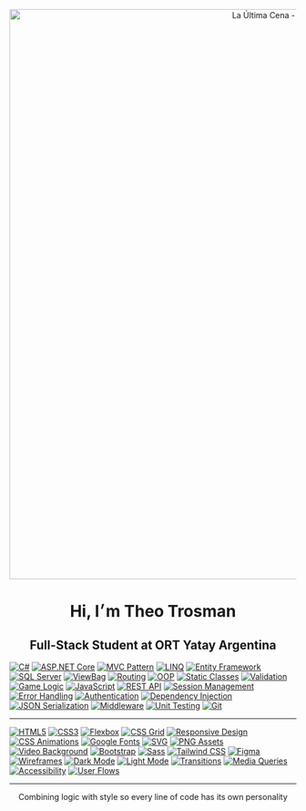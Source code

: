 <p align="center">
  <img src="https://github.com/user-attachments/assets/cf6f27ae-7441-41fc-adf5-ff821b99e1a9" 
       alt="La Última Cena - Leonardo da Vinci" 
       width="1000"
</p>
<h1 align="center">Hi, I׳m Theo Trosman</h1>
<h2 align="center">Full-Stack Student at ORT Yatay Argentina</h2> 

[![C#](https://img.shields.io/badge/C%23-F2E2C4?style=for-the-badge&logo=csharp&logoColor=4A3825)]()
[![ASP.NET Core](https://img.shields.io/badge/ASP.NET%20Core-F2E2C4?style=for-the-badge&logo=dotnet&logoColor=4A3825)]()
[![MVC Pattern](https://img.shields.io/badge/MVC-F2E2C4?style=for-the-badge&logo=visualstudiocode&logoColor=4A3825)]()
[![LINQ](https://img.shields.io/badge/LINQ-F2E2C4?style=for-the-badge&logo=codewars&logoColor=4A3825)]()
[![Entity Framework](https://img.shields.io/badge/Entity%20Framework-F2E2C4?style=for-the-badge&logo=dotnet&logoColor=4A3825)]()
[![SQL Server](https://img.shields.io/badge/SQL%20Server-F2E2C4?style=for-the-badge&logo=microsoftsqlserver&logoColor=4A3825)]()
[![ViewBag](https://img.shields.io/badge/ViewBag-F2E2C4?style=for-the-badge&logo=data&logoColor=4A3825)]()
[![Routing](https://img.shields.io/badge/Routing-F2E2C4?style=for-the-badge&logo=github&logoColor=4A3825)]()
[![OOP](https://img.shields.io/badge/OOP-F2E2C4?style=for-the-badge&logo=abstract&logoColor=4A3825)]()
[![Static Classes](https://img.shields.io/badge/Static%20Classes-F2E2C4?style=for-the-badge&logo=circle&logoColor=4A3825)]()
[![Validation](https://img.shields.io/badge/Validation-F2E2C4?style=for-the-badge&logo=check&logoColor=4A3825)]()
[![Game Logic](https://img.shields.io/badge/Game%20Logic-F2E2C4?style=for-the-badge&logo=joystick&logoColor=4A3825)]()
[![JavaScript](https://img.shields.io/badge/JavaScript-F2E2C4?style=for-the-badge&logo=javascript&logoColor=4A3825)]()
[![REST API](https://img.shields.io/badge/REST%20API-F2E2C4?style=for-the-badge&logo=cloud&logoColor=4A3825)]()
[![Session Management](https://img.shields.io/badge/Session%20Management-F2E2C4?style=for-the-badge&logo=session&logoColor=4A3825)]()
[![Error Handling](https://img.shields.io/badge/Error%20Handling-F2E2C4?style=for-the-badge&logo=bug&logoColor=4A3825)]()
[![Authentication](https://img.shields.io/badge/Authentication-F2E2C4?style=for-the-badge&logo=unlock&logoColor=4A3825)]()
[![Dependency Injection](https://img.shields.io/badge/Dependency%20Injection-F2E2C4?style=for-the-badge&logo=syringe&logoColor=4A3825)]()
[![JSON Serialization](https://img.shields.io/badge/JSON%20Serialization-F2E2C4?style=for-the-badge&logo=json&logoColor=4A3825)]()
[![Middleware](https://img.shields.io/badge/Middleware-F2E2C4?style=for-the-badge&logo=microsoft&logoColor=4A3825)]()
[![Unit Testing](https://img.shields.io/badge/Unit%20Testing-F2E2C4?style=for-the-badge&logo=testtube&logoColor=4A3825)]()
[![Git](https://img.shields.io/badge/Git-F2E2C4?style=for-the-badge&logo=git&logoColor=4A3825)]()

---

[![HTML5](https://img.shields.io/badge/HTML5-F9EAD3?style=for-the-badge&logo=html5&logoColor=4A3825)]()
[![CSS3](https://img.shields.io/badge/CSS3-F9EAD3?style=for-the-badge&logo=css3&logoColor=4A3825)]()
[![Flexbox](https://img.shields.io/badge/Flexbox-F9EAD3?style=for-the-badge&logo=css3&logoColor=4A3825)]()
[![CSS Grid](https://img.shields.io/badge/CSS%20Grid-F9EAD3?style=for-the-badge&logo=csswizardry&logoColor=4A3825)]()
[![Responsive Design](https://img.shields.io/badge/Responsive%20Design-F9EAD3?style=for-the-badge&logo=responsive&logoColor=4A3825)]()
[![CSS Animations](https://img.shields.io/badge/CSS%20Animations-F9EAD3?style=for-the-badge&logo=css3&logoColor=4A3825)]()
[![Google Fonts](https://img.shields.io/badge/Google%20Fonts-F9EAD3?style=for-the-badge&logo=google&logoColor=4A3825)]()
[![SVG](https://img.shields.io/badge/SVG-F9EAD3?style=for-the-badge&logo=svg&logoColor=4A3825)]()
[![PNG Assets](https://img.shields.io/badge/PNG-F9EAD3?style=for-the-badge&logo=file-image&logoColor=4A3825)]()
[![Video Background](https://img.shields.io/badge/Video%20Background-F9EAD3?style=for-the-badge&logo=video&logoColor=4A3825)]()
[![Bootstrap](https://img.shields.io/badge/Bootstrap-F9EAD3?style=for-the-badge&logo=bootstrap&logoColor=4A3825)]()
[![Sass](https://img.shields.io/badge/Sass-F9EAD3?style=for-the-badge&logo=sass&logoColor=4A3825)]()
[![Tailwind CSS](https://img.shields.io/badge/TailwindCSS-F9EAD3?style=for-the-badge&logo=tailwindcss&logoColor=4A3825)]()
[![Figma](https://img.shields.io/badge/Figma-F9EAD3?style=for-the-badge&logo=figma&logoColor=4A3825)]()
[![Wireframes](https://img.shields.io/badge/Wireframes-F9EAD3?style=for-the-badge&logo=simpleicons&logoColor=4A3825)]()
[![Dark Mode](https://img.shields.io/badge/Dark%20Mode-F9EAD3?style=for-the-badge&logo=moon&logoColor=4A3825)]()
[![Light Mode](https://img.shields.io/badge/Light%20Mode-F9EAD3?style=for-the-badge&logo=sun&logoColor=4A3825)]()
[![Transitions](https://img.shields.io/badge/Transitions-F9EAD3?style=for-the-badge&logo=transition&logoColor=4A3825)]()
[![Media Queries](https://img.shields.io/badge/Media%20Queries-F9EAD3?style=for-the-badge&logo=css3&logoColor=4A3825)]()
[![Accessibility](https://img.shields.io/badge/Accessibility-F9EAD3?style=for-the-badge&logo=accessibility&logoColor=4A3825)]()
[![User Flows](https://img.shields.io/badge/User%20Flows-F9EAD3?style=for-the-badge&logo=user&logoColor=4A3825)]()

---

<p align="center">
Combining logic with style so every line of code has its own personality
</p>
